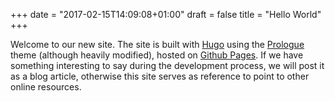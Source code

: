 +++
date = "2017-02-15T14:09:08+01:00"
draft = false
title = "Hello World"
+++

Welcome to our new site. The site is built with [Hugo](https://gohugo.io/) using the [Prologue](http://themes.gohugo.io/prologue/) theme (although heavily modified), hosted on [Github Pages](https://pages.github.com/). If we have something interesting to say during the development process, we will post it as a blog article, otherwise this site serves as reference to point to other online resources.
